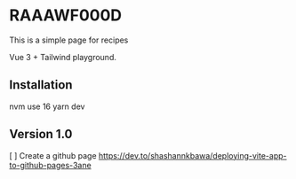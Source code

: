 # RAAAWF000D

This is a simple page for recipes

Vue 3 + Tailwind playground.

## Installation

nvm use 16
yarn dev

## Version 1.0

[ ] Create a github page https://dev.to/shashannkbawa/deploying-vite-app-to-github-pages-3ane
